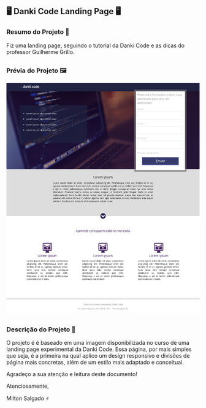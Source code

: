 ## 🖥️ Danki Code Landing Page 🖥️

### Resumo do Projeto 📄
Fiz uma landing page, seguindo o tutorial da Danki Code e as dicas do professor Guilherme Grillo.

##

### Prévia do Projeto 🖼️
<div align="center">
    <img height="600em" src="images/landing_page_danki.png">
</div>

##

### Descrição do Projeto 📖
O projeto é é baseado em uma imagem disponibilizada no curso de uma landing page experimental da Danki Code.
Essa página, por mais simples que seja, é a primeira na qual aplico um design responsivo e divisões de página mais concretas, além de um estilo mais adaptado e conceitual.

Agradeço a sua atenção e leitura deste documento!

Atenciosamente, 

Milton Salgado ⚡